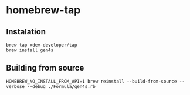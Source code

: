 # homebrew-tap

## Instalation

```shell
brew tap xdev-developer/tap
brew install gen4s
```

## Building from source
```shell
HOMEBREW_NO_INSTALL_FROM_API=1 brew reinstall --build-from-source --verbose --debug ./Formula/gen4s.rb
```

